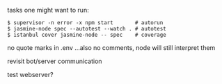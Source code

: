 tasks one might want to run:

    $ supervisor -n error -x npm start       # autorun
    $ jasmine-node spec --autotest --watch . # autotest
    $ istanbul cover jasmine-node -- spec    # coverage

no quote marks in .env
...also no comments, node will still interpret them

revisit bot/server communication

test webserver?
